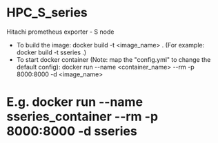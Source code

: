 # HPC_S_series
Hitachi prometheus exporter - S node
 - To build the image: docker build -t <image_name> . (For example: docker build -t sseries .)
 - To start docker container (Note: map the "config.yml" to change the default config): docker run --name <container_name> --rm -p 8000:8000 -d <image_name>
 # E.g. docker run --name sseries_container --rm -p 8000:8000 -d sseries
